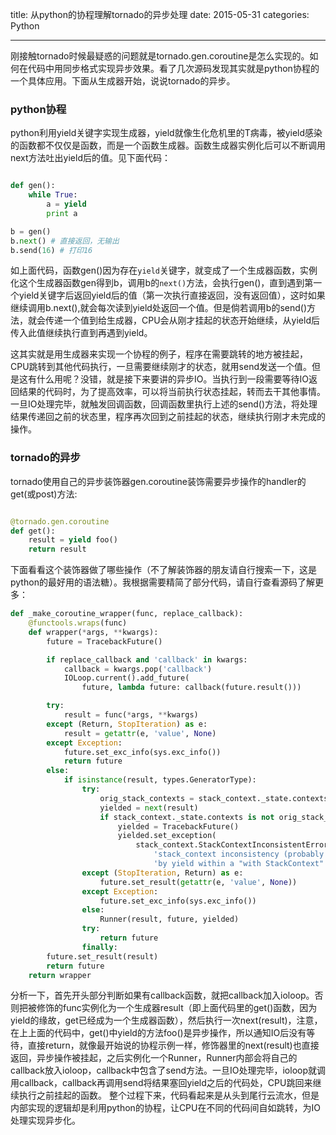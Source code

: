 title: 从python的协程理解tornado的异步处理
date: 2015-05-31
categories: Python

---

刚接触tornado时候最疑惑的问题就是tornado.gen.coroutine是怎么实现的。如何在代码中用同步格式实现异步效果。看了几次源码发现其实就是python协程的一个具体应用。下面从生成器开始，说说tornado的异步。

<!--more-->

### python协程

python利用yield关键字实现生成器，yield就像生化危机里的T病毒，被yield感染的函数都不仅仅是函数，而是一个函数生成器。函数生成器实例化后可以不断调用next方法吐出yield后的值。见下面代码：

```python

def gen():
    while True:
        a = yield
        print a

b = gen()
b.next() # 直接返回，无输出
b.send(16) # 打印16

```

如上面代码，函数gen()因为存在`yield`关键字，就变成了一个生成器函数，实例化这个生成器函数gen得到b，调用b的`next()`方法，会执行gen()，直到遇到第一个yield关键字后返回yield后的值（第一次执行直接返回，没有返回值），这时如果继续调用b.next(),就会每次读到yield处返回一个值。但是倘若调用b的send()方法，就会传递一个值到给生成器，CPU会从刚才挂起的状态开始继续，从yield后传入此值继续执行直到再遇到yield。

这其实就是用生成器来实现一个协程的例子，程序在需要跳转的地方被挂起，CPU跳转到其他代码执行，一旦需要继续刚才的状态，就用send发送一个值。但是这有什么用呢？没错，就是接下来要讲的异步IO。当执行到一段需要等待IO返回结果的代码时，为了提高效率，可以将当前执行状态挂起，转而去干其他事情。一旦IO处理完毕，就触发回调函数，回调函数里执行上述的send()方法，将处理结果传递回之前的状态里，程序再次回到之前挂起的状态，继续执行刚才未完成的操作。

### tornado的异步

tornado使用自己的异步装饰器gen.coroutine装饰需要异步操作的handler的get(或post)方法:

```python

@tornado.gen.coroutine
def get():
    result = yield foo()
    return result

```

下面看看这个装饰器做了哪些操作（不了解装饰器的朋友请自行搜索一下，这是python的最好用的语法糖）。我根据需要精简了部分代码，请自行查看源码了解更多：

```python
def _make_coroutine_wrapper(func, replace_callback):
    @functools.wraps(func)
    def wrapper(*args, **kwargs):
        future = TracebackFuture()

        if replace_callback and 'callback' in kwargs:
            callback = kwargs.pop('callback')
            IOLoop.current().add_future(
                future, lambda future: callback(future.result()))

        try:
            result = func(*args, **kwargs)
        except (Return, StopIteration) as e:
            result = getattr(e, 'value', None)
        except Exception:
            future.set_exc_info(sys.exc_info())
            return future
        else:
            if isinstance(result, types.GeneratorType):
                try:
                    orig_stack_contexts = stack_context._state.contexts
                    yielded = next(result)
                    if stack_context._state.contexts is not orig_stack_contexts:
                        yielded = TracebackFuture()
                        yielded.set_exception(
                            stack_context.StackContextInconsistentError(
                                'stack_context inconsistency (probably caused '
                                'by yield within a "with StackContext" block)'))
                except (StopIteration, Return) as e:
                    future.set_result(getattr(e, 'value', None))
                except Exception:
                    future.set_exc_info(sys.exc_info())
                else:
                    Runner(result, future, yielded)
                try:
                    return future
                finally:
        future.set_result(result)
        return future
    return wrapper

```

分析一下，首先开头部分判断如果有callback函数，就把callback加入ioloop。否则把被修饰的func实例化为一个生成器result（即上面代码里的get()函数，因为yield的缘故，get已经成为一个生成器函数），然后执行一次next(result)，注意，在上上面的代码中，get()中yield的方法foo()是异步操作，所以通知IO后没有等待，直接return，就像最开始说的协程示例一样，修饰器里的next(result)也直接返回，异步操作被挂起，之后实例化一个Runner，Runner内部会将自己的callback放入ioloop，callback中包含了send方法。一旦IO处理完毕，ioloop就调用callback，callback再调用send将结果塞回yield之后的代码处，CPU跳回来继续执行之前挂起的函数。
整个过程下来，代码看起来是从头到尾行云流水，但是内部实现的逻辑却是利用python的协程，让CPU在不同的代码间自如跳转，为IO处理实现异步化。

